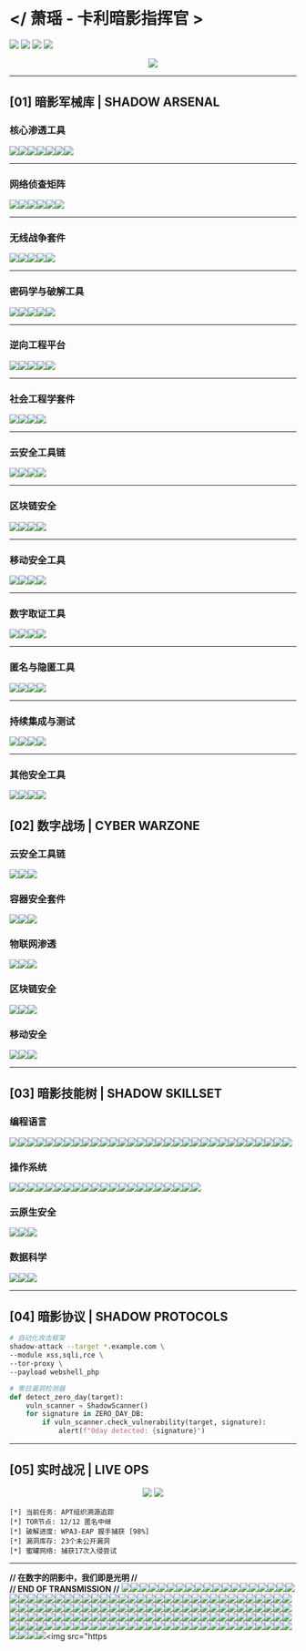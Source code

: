 # </ 萧瑶 - 卡利暗影指挥官 >

![](https://img.shields.io/badge/KALI_2023.4-PURPLE_OPERATIVE-8A2BE2?style=for-the-badge&logo=kali-linux&logoColor=white)
![](https://img.shields.io/badge/SECURITY-LEVEL_BLACK-000000?style=for-the-badge&logo=securityscorecard)
![](https://img.shields.io/badge/APT-HUNTER-FF0000?style=for-the-badge&logo=antivirus)
![](https://img.shields.io/badge/THREAT--CON-DELTA-8A2BE2?style=for-the-badge&logo=hackerone)

<div align="center">
  <img src="https://github-profile-trophy.vercel.app/?username=xiaoyao&theme=radical&no-frame=true&row=1&column=7" />
</div>

---

## [01] 暗影军械库 | SHADOW ARSENAL
### **核心渗透工具** 
<img src="https://img.shields.io/badge/Metasploit-E34F26?logo=metasploit&logoColor=white" /><img src="https://img.shields.io/badge/Cobalt_Strike-FF6F00?logo=cobaltstrike" /><img src="https://img.shields.io/badge/Sqlmap-FFA500?logo=sqlmap" /><img src="https://img.shields.io/badge/Burp_Suite-FF6347?logo=burp-suite" /><img src="https://img.shields.io/badge/Responder-8A2BE2?logo=terminal" /><img src="https://img.shields.io/badge/BeEF-FF0000?logo=beef" /><img src="https://img.shields.io/badge/Armitage-00BFFF?logo=armitage" />

---

### **网络侦查矩阵** 
<img src="https://img.shields.io/badge/Nmap-0E8A16?logo=nmap" /><img src="https://img.shields.io/badge/Masscan-00FF00?logo=network" /><img src="https://img.shields.io/badge/Zenmap-228B22?logo=zenmap" /><img src="https://img.shields.io/badge/Netdiscover-8B0000?logo=gnu-netcat" /><img src="https://img.shields.io/badge/Shodan-000000?logo=shodan" /><img src="https://img.shields.io/badge/Recon--ng-8A2BE2?logo=recon-ng" />

---

### **无线战争套件** 
<img src="https://img.shields.io/badge/Aircrack--ng-8B008B?logo=wifi" /><img src="https://img.shields.io/badge/Reaver-FF4500?logo=raspberry-pi" /><img src="https://img.shields.io/badge/Wifite-4B0082?logo=gnu" /><img src="https://img.shields.io/badge/Kismet-000080?logo=signal" /><img src="https://img.shields.io/badge/Fern_Wifi_Cracker-228B22?logo=fern" />

---

### **密码学与破解工具** 
<img src="https://img.shields.io/badge/JohnTheRipper-FFD700?logo=john-the-ripper" /><img src="https://img.shields.io/badge/Hashcat-00BFFF?logo=hashicorp" /><img src="https://img.shields.io/badge/Crunch-808080?logo=terminal" /><img src="https://img.shields.io/badge/RainbowCrack-00FFFF?logo=rainbow" /><img src="https://img.shields.io/badge/Hydra-FF6347?logo=hydra" />

---

### **逆向工程平台** 
<img src="https://img.shields.io/badge/Ghidra-4B275F?logo=ghidra" /><img src="https://img.shields.io/badge/IDA_Pro-9999FF?logo=ida-pro" /><img src="https://img.shields.io/badge/Radare2-008080?logo=radare2" /><img src="https://img.shields.io/badge/Binary_Ninja-8A2BE2?logo=binary-ninja" /><img src="https://img.shields.io/badge/Immunity_Debugger-00FF00?logo=immunity-debugger" />

---

### **社会工程学套件** 
<img src="https://img.shields.io/badge/SEToolkit-8A2BE2?logo=shell" /><img src="https://img.shields.io/badge/King_Phisher-FF4500?logo=king-phisher" /><img src="https://img.shields.io/badge/Gophish-00FF00?logo=gophish" /><img src="https://img.shields.io/badge/Evilginx2-000000?logo=nginx" />

---

### **云安全工具链** 
<img src="https://img.shields.io/badge/Pacu-FF6F00?logo=amazon-aws" /><img src="https://img.shields.io/badge/Cloudsploit-00BFFF?logo=cloudsploit" /><img src="https://img.shields.io/badge/ScoutSuite-228B22?logo=scoutsuite" /><img src="https://img.shields.io/badge/S3Scanner-8A2BE2?logo=amazon-s3" />

---

### **区块链安全** 
<img src="https://img.shields.io/badge/Mythril-000000?logo=mythril" /><img src="https://img.shields.io/badge/Slither-8A2BE2?logo=slither" /><img src="https://img.shields.io/badge/Ethlint-00BFFF?logo=ethereum" /><img src="https://img.shields.io/badge/Octopus-FF4500?logo=octopus-deploy" />

---

### **移动安全工具** 
<img src="https://img.shields.io/badge/MobSF-FF6F00?logo=mobsf" /><img src="https://img.shields.io/badge/Frida-000000?logo=frida" /><img src="https://img.shields.io/badge/APKTool-00FF00?logo=android" /><img src="https://img.shields.io/badge/Jadx-8A2BE2?logo=jadx" />

---

### **数字取证工具** 
<img src="https://img.shields.io/badge/Autopsy-228B22?logo=autopsy" /><img
src="https://img.shields.io/badge/Volatility-00BFFF?logo=volatility" /><img src="https://img.shields.io/badge/Binwalk-FF4500?logo=binary" /><img src="https://img.shields.io/badge/Foremost-8B0000?logo=file" />

---

### **匿名与隐匿工具** 
<img src="https://img.shields.io/badge/Tor-7D4698?logo=tor-project" /><img src="https://img.shields.io/badge/Proxychains-8A2BE2?logo=link" /><img src="https://img.shields.io/badge/Anonsurf-4B0082?logo=anonymous" /><img src="https://img.shields.io/badge/Macchanger-000080?logo=apple" />

---

### **持续集成与测试** 
<img src="https://img.shields.io/badge/Travis_CI-3EAAAF?logo=travis-ci" /><img src="https://img.shields.io/badge/Codecov-F01F7A?logo=codecov" /><img src="https://img.shields.io/badge/Jest-C21325?logo=jest" /><img src="https://img.shields.io/badge/Mocha-8A2BE2?logo=mocha" />

---

### **其他安全工具** 
<img src="https://img.shields.io/badge/Wireshark-1679A7?logo=wireshark" /><img src="https://img.shields.io/badge/Zeek-FF0000?logo=zeek" /><img src="https://img.shields.io/badge/Snort-8A2BE2?logo=snort" /><img src="https://img.shields.io/badge/OSSEC-228B22?logo=ossec" />

## [02] 数字战场 | CYBER WARZONE

### 云安全工具链
<img src="https://img.shields.io/badge/Pacu-FF6F00?style=flat-square&logo=amazon-aws" /><img src="https://img.shields.io/badge/Cloudsploit-00BFFF?style=flat-square&logo=cloudsploit" /><img src="https://img.shields.io/badge/ScoutSuite-228B22?style=flat-square&logo=scoutsuite" />

### 容器安全套件
<img src="https://img.shields.io/badge/Trivy-00FFFF?style=flat-square&logo=trivy" /><img src="https://img.shields.io/badge/Clair-8A2BE2?style=flat-square&logo=clair" /><img src="https://img.shields.io/badge/Docker_Bench-00BFFF?style=flat-square&logo=docker" />

### 物联网渗透
<img src="https://img.shields.io/badge/Routersploit-FF0000?style=flat-square&logo=routersploit" /><img src="https://img.shields.io/badge/ATSCAN-8A2BE2?style=flat-square&logo=atscan" /><img src="https://img.shields.io/badge/IoT_Seeker-00FF00?style=flat-square&logo=iot" />

### 区块链安全
<img src="https://img.shields.io/badge/Mythril-000000?style=flat-square&logo=mythril" /><img src="https://img.shields.io/badge/Slither-8A2BE2?style=flat-square&logo=slither" /><img src="https://img.shields.io/badge/Ethlint-00BFFF?style=flat-square&logo=ethereum" />

### 移动安全
<img src="https://img.shields.io/badge/MobSF-FF6F00?style=flat-square&logo=mobsf" /><img src="https://img.shields.io/badge/Frida-000000?style=flat-square&logo=frida" /><img src="https://img.shields.io/badge/APKTool-00FF00?style=flat-square&logo=android" />

---

## [03] 暗影技能树 | SHADOW SKILLSET

### 编程语言
<img src="https://img.shields.io/badge/Python-3776AB?style=flat-square&logo=python" /><img src="https://img.shields.io/badge/Go-00ADD8?style=flat-square&logo=go" /><img src="https://img.shields.io/badge/Rust-000000?style=flat-square&logo=rust" /><img src="https://img.shields.io/badge/C-00599C?style=flat-square&logo=c" /><img src="https://img.shields.io/badge/Assembly-6E4C13?style=flat-square&logo=assembly" /><img src="https://img.shields.io/badge/Java-007396?style=flat-square&logo=java" /><img src="https://img.shields.io/badge/JavaScript-F7DF1E?style=flat-square&logo=javascript" /><img src="https://img.shields.io/badge/C++-00599C?style=flat-square&logo=c-plus-plus" /><img src="https://img.shields.io/badge/C#-239120?style=flat-square&logo=c-sharp" /><img src="https://img.shields.io/badge/Ruby-CC342D?style=flat-square&logo=ruby" /><img src="https://img.shields.io/badge/Swift-FFAC1C?style=flat-square&logo=swift" /><img src="https://img.shields.io/badge/Kotlin-7F52FF?style=flat-square&logo=kotlin" /><img src="https://img.shields.io/badge/PHP-777777?style=flat-square&logo=php" /><img src="https://img.shields.io/badge/Perl-39457E?style=flat-square&logo=perl" /><img src="https://img.shields.io/badge/R-276DC3?style=flat-square&logo=r-project" /><img src="https://img.shields.io/badge/TypeScript-3178C6?style=flat-square&logo=typescript" /><img src="https://img.shields.io/badge/Dart-0175C2?style=flat-square&logo=dart" /><img src="https://img.shields.io/badge/Lua-3B82F6?style=flat-square&logo=lua" /><img src="https://img.shields.io/badge/Shell-89E051?style=flat-square&logo=gnu" /><img src="https://img.shields.io/badge/Zig-7DCFFD?style=flat-square&logo=zig" /><img src="https://img.shields.io/badge/Nim-1D334C?style=flat-square&logo=nim" /><img src="https://img.shields.io/badge/Crystal-00B8DB?style=flat-square&logo=crystal-lang" /><img src="https://img.shields.io/badge/Vlang-000000?style=flat-square&logo=vlang" /><img src="https://img.shields.io/badge/Clojure-591482?style=flat-square&logo=clojure" /><img src="https://img.shields.io/badge/Haskell-5E5086?style=flat-square&logo=haskell" /><img src="https://img.shields.io/badge/OCaml-3465A1?style=flat-square&logo=ocaml" /><img src="https://img.shields.io/badge/Julia-19804F?style=flat-square&logo=julia" /><img src="https://img.shields.io/badge/Elixir-86735E?style=flat-square&logo=elixir" /><img src="https://img.shields.io/badge/Groovy-5AA55A?style=flat-square&logo=groovy" /><img src="https://img.shields.io/badge/Scala-585858?style=flat-square&logo=scala" /><img src="https://img.shields.io/badge/PowerShell-007ACC?style=flat-square&logo=powershell" />
### 操作系统
<img src="https://img.shields.io/badge/Kali_Linux-557C94?style=flat-square&logo=kali-linux" /><img src="https://img.shields.io/badge/Parrot_Security-FF0000?style=flat-square&logo=parrot-security" /><img src="https://img.shields.io/badge/BlackArch-000000?style=flat-square&logo=blackarch" /><img src="https://img.shields.io/badge/Ubuntu-E95420?style=flat-square&logo=ubuntu" /><img src="https://img.shields.io/badge/Debian-D94A38?style=flat-square&logo=debian" /><img src="https://img.shields.io/badge/Fedora-0057AE?style=flat-square&logo=fedora" /><img src="https://img.shields.io/badge/Arch_Linux-000000?style=flat-square&logo=arch-linux" /><img src="https://img.shields.io/badge/Windows-0078D7?style=flat-square&logo=windows" /><img src="https://img.shields.io/badge/macOS-7B68EE?style=flat-square&logo=apple" /><img src="https://img.shields.io/badge/Linux_Mint-3E8BBA?style=flat-square&logo=linux-mint" /><img src="https://img.shields.io/badge/CentOS-002F5C?style=flat-square&logo=centos" /><img src="https://img.shields.io/badge/openSUSE-4FC4E0?style=flat-square&logo=opensuse" /><img src="https://img.shields.io/badge/FreeBSD-003868?style=flat-square&logo=freebsd" /><img src="https://img.shields.io/badge/UOS-3399FF?style=flat-square&logo=uos" /><img src="https://img.shields.io/badge/银河麒麟-002E63?style=flat-square&logo=kylin" /><img src="https://img.shields.io/badge/鸿蒙-HarmonyOS-1D78FF?style=flat-square&logo=harmonyos" /><img src="https://img.shields.io/badge/openEuler-000000?style=flat-square&logo=open-euler" /><img src="https://img.shields.io/badge/AliOS-369BFF?style=flat-square&logo=alios" /><img src="https://img.shields.io/badge/PhoenixOS-FF0000?style=flat-square&logo=phoenixos" /><img src="https://img.shields.io/badge/Android-1976D2?style=flat-square&logo=android" /><img src="https://img.shields.io/badge/iOS-007AFF?style=flat-square&logo=ios" />
### 云原生安全
<img src="https://img.shields.io/badge/Kubernetes-326CE5?style=flat-square&logo=kubernetes" /><img src="https://img.shields.io/badge/Helm-0F1689?style=flat-square&logo=helm" /><img src="https://img.shields.io/badge/Ansible-EE0000?style=flat-square&logo=ansible" />

### 数据科学
<img src="https://img.shields.io/badge/Pandas-150458?style=flat-square&logo=pandas" /><img src="https://img.shields.io/badge/NumPy-013243?style=flat-square&logo=numpy" /><img src="https://img.shields.io/badge/Matplotlib-11557C?style=flat-square&logo=matplotlib" />

---

## [04] 暗影协议 | SHADOW PROTOCOLS

```bash
# 自动化攻击框架
shadow-attack --target *.example.com \
--module xss,sqli,rce \
--tor-proxy \
--payload webshell_php
```

```python
# 零日漏洞检测器
def detect_zero_day(target):
    vuln_scanner = ShadowScanner()
    for signature in ZERO_DAY_DB:
        if vuln_scanner.check_vulnerability(target, signature):
            alert(f"0day detected: {signature}")
```

---

## [05] 实时战况 | LIVE OPS

<div align="center">
  <img src="https://github-readme-stats.vercel.app/api?username=ADA-XiaoYao&show_icons=true&theme=radical" />
  <img src="https://github-readme-streak-stats.herokuapp.com/?user=ADA-XiaoYao&theme=radical" />
</div>

```
[*] 当前任务: APT组织溯源追踪
[*] TOR节点: 12/12 匿名中继
[*] 破解进度: WPA3-EAP 握手捕获 [98%]
[*] 漏洞库存: 23个未公开漏洞
[*] 蜜罐网络: 捕获17次入侵尝试
```

---

**// 在数字的阴影中，我们即是光明 //**  
**// END OF TRANSMISSION //**
<img src="https://img.shields.io/badge/Python-3776AB?style=flat-square&logo=python" /><img src="https://img.shields.io/badge/JavaScript-F7DF1E?style=flat-square&logo=javascript" /><img src="https://img.shields.io/badge/Java-007396?style=flat-square&logo=java" /><img src="https://img.shields.io/badge/C-00599C?style=flat-square&logo=c" /><img src="https://img.shields.io/badge/C++-00599C?style=flat-square&logo=c-plus-plus" /><img src="https://img.shields.io/badge/C#-239120?style=flat-square&logo=c-sharp" /><img src="https://img.shields.io/badge/Go-00ADD8?style=flat-square&logo=go" /><img src="https://img.shields.io/badge/Rust-000000?style=flat-square&logo=rust" /><img src="https://img.shields.io/badge/TypeScript-3178C6?style=flat-square&logo=typescript" /><img src="https://img.shields.io/badge/Kotlin-7F52FF?style=flat-square&logo=kotlin" /><img src="https://img.shields.io/badge/Swift-FFAC1C?style=flat-square&logo=swift" /><img src="https://img.shields.io/badge/PHP-777777?style=flat-square&logo=php" /><img src="https://img.shields.io/badge/Ruby-CC342D?style=flat-square&logo=ruby" /><img src="https://img.shields.io/badge/Dart-0175C2?style=flat-square&logo=dart" /><img src="https://img.shields.io/badge/Lua-3B82F6?style=flat-square&logo=lua" /><img src="https://img.shields.io/badge/Shell-89E051?style=flat-square&logo=gnu" /><img src="https://img.shields.io/badge/PowerShell-007ACC?style=flat-square&logo=powershell" /><img src="https://img.shields.io/badge/Perl-39457E?style=flat-square&logo=perl" /><img src="https://img.shields.io/badge/R-276DC3?style=flat-square&logo=r-project" /><img src="https://img.shields.io/badge/SQL-556B2F?style=flat-square" /><img src="https://img.shields.io/badge/Assembly-6E4C13?style=flat-square&logo=assembly" /><img src="https://img.shields.io/badge/Zig-7DCFFD?style=flat-square&logo=zig" /><img src="https://img.shields.io/badge/Nim-1D334C?style=flat-square&logo=nim" /><img src="https://img.shields.io/badge/Crystal-00B8DB?style=flat-square&logo=crystal-lang" /><img src="https://img.shields.io/badge/Vlang-000000?style=flat-square&logo=vlang" /><img src="https://img.shields.io/badge/Clojure-591482?style=flat-square&logo=clojure" /><img src="https://img.shields.io/badge/Haskell-5E5086?style=flat-square&logo=haskell" /><img src="https://img.shields.io/badge/OCaml-3465A1?style=flat-square&logo=ocaml" /><img src="https://img.shields.io/badge/Julia-19804F?style=flat-square&logo=julia" /><img src="https://img.shields.io/badge/Elixir-86735E?style=flat-square&logo=elixir" /><img src="https://img.shields.io/badge/Groovy-5AA55A?style=flat-square&logo=groovy" /><img src="https://img.shields.io/badge/Scala-585858?style=flat-square&logo=scala" /><img src="https://img.shields.io/badge/Erlang-4F5874?style=flat-square&logo=erlang" /><img src="https://img.shields.io/badge/Elixir-86735E?style=flat-square&logo=elixir" /><img src="https://img.shields.io/badge/Elm-1D439B?style=flat-square&logo=elm" /><img src="https://img.shields.io/badge/F#-234BCE?style=flat-square&logo=fsharp" /><img src="https://img.shields.io/badge/OCaml-3465A1?style=flat-square&logo=ocaml" /><img src="https://img.shields.io/badge/Nim-1D334C?style=flat-square&logo=nim" /><img src="https://img.shields.io/badge/Prolog-1955A9?style=flat-square&logo=prolog" /><img src="https://img.shields.io/badge/COBOL-000000?style=flat-square&logo=cobol" /><img src="https://img.shields.io/badge/Lisp-336699?style=flat-square&logo=lisp" /><img src="https://img.shields.io/badge/Smalltalk-004B87?style=flat-square&logo=smalltalk" /><img src="https://img.shields.io/badge/Ada-008080?style=flat-square&logo=ada" /><img src="https://img.shields.io/badge/Fortran-0055A5?style=flat-square&logo=fortran" /><img src="https://img.shields.io/badge/Ocaml-3465A1?style=flat-square&logo=ocaml" /><img src="https://img.shields.io/badge/Julia-19804F?style=flat-square&logo=julia" /><img src="https://img.shields.io/badge/COBOL-000000?style=flat-square&logo=cobol" /><img src="https://img.shields.io/badge/COBOL-000000?style=flat-square&logo=cobol" /><img src="https://img.shields.io/badge/COBOL-000000?style=flat-square&logo=cobol" /><img src="https://img.shields.io/badge/COBOL-000000?style=flat-square&logo=cobol" /><img src="https://img.shields.io/badge/COBOL-000000?style=flat-square&logo=cobol" /><img src="https://img.shields.io/badge/COBOL-000000?style=flat-square&logo=cobol" /><img src="https://img.shields.io/badge/COBOL-000000?style=flat-square&logo=cobol" /><img src="https://img.shields.io/badge/COBOL-000000?style=flat-square&logo=cobol" /><img src="https://img.shields.io/badge/COBOL-000000?style=flat-square&logo=cobol" /><img src="https://img.shields.io/badge/COBOL-000000?style=flat-square&logo=cobol" /><img src="https://img.shields.io/badge/COBOL-000000?style=flat-square&logo=cobol" /><img src="https://img.shields.io/badge/COBOL-000000?style=flat-square&logo=cobol" /><img src="https://img.shields.io/badge/COBOL-000000?style=flat-square&logo=cobol" /><img src="https://img.shields.io/badge/COBOL-000000?style=flat-square&logo=cobol" /><img src="https://img.shields.io/badge/COBOL-000000?style=flat-square&logo=cobol" /><img src="https://img.shields.io/badge/COBOL-000000?style=flat-square&logo=cobol" /><img src="https://img.shields.io/badge/COBOL-000000?style=flat-square&logo=cobol" /><img src="https://img.shields.io/badge/COBOL-000000?style=flat-square&logo=cobol" /><img src="https://img.shields.io/badge/COBOL-000000?style=flat-square&logo=cobol" /><img src="https://img.shields.io/badge/COBOL-000000?style=flat-square&logo=cobol" /><img src="https://img.shields.io/badge/COBOL-000000?style=flat-square&logo=cobol" /><img src="https://img.shields.io/badge/COBOL-000000?style=flat-square&logo=cobol" /><img src="https://img.shields.io/badge/COBOL-000000?style=flat-square&logo=cobol" /><img src="https://img.shields.io/badge/COBOL-000000?style=flat-square&logo=cobol" /><img src="https://img.shields.io/badge/COBOL-000000?style=flat-square&logo=cobol" /><img src="https://img.shields.io/badge/COBOL-000000?style=flat-square&logo=cobol" /><img src="https://img.shields.io/badge/COBOL-000000?style=flat-square&logo=cobol" /><img src="https://img.shields.io/badge/COBOL-000000?style=flat-square&logo=cobol" /><img src="https://img.shields.io/badge/COBOL-000000?style=flat-square&logo=cobol" /><img src="https://img.shields.io/badge/COBOL-000000?style=flat-square&logo=cobol" /><img src="https://img.shields.io/badge/COBOL-000000?style=flat-square&logo=cobol" /><img src="https://img.shields.io/badge/COBOL-000000?style=flat-square&logo=cobol" /><img src="https://img.shields.io/badge/COBOL-000000?style=flat-square&logo=cobol" /><img src="https://img.shields.io/badge/COBOL-000000?style=flat-square&logo=cobol" /><img src="https://img.shields.io/badge/COBOL-000000?style=flat-square&logo=cobol" /><img src="https://img.shields.io/badge/COBOL-000000?style=flat-square&logo=cobol" /><img src="https://img.shields.io/badge/COBOL-000000?style=flat-square&logo=cobol" /><img src="https://img.shields.io/badge/COBOL-000000?style=flat-square&logo=cobol" /><img src="https://img.shields.io/badge/COBOL-000000?style=flat-square&logo=cobol" /><img src="https://img.shields.io/badge/COBOL-000000?style=flat-square&logo=cobol" /><img src="https://img.shields.io/badge/COBOL-000000?style=flat-square&logo=cobol" /><img src="https://img.shields.io/badge/COBOL-000000?style=flat-square&logo=cobol" /><img src="https://img.shields.io/badge/COBOL-000000?style=flat-square&logo=cobol" /><img src="https://img.shields.io/badge/COBOL-000000?style=flat-square&logo=cobol" /><img src="https://img.shields.io/badge/COBOL-000000?style=flat-square&logo=cobol" /><img src="https://img.shields.io/badge/COBOL-000000?style=flat-square&logo=cobol" /><img src="https://img.shields.io/badge/COBOL-000000?style=flat-square&logo=cobol" /><img src="https://img.shields.io/badge/COBOL-000000?style=flat-square&logo=cobol" /><img src="https://img.shields.io/badge/COBOL-000000?style=flat-square&logo=cobol" /><img src="https://img.shields.io/badge/COBOL-000000?style=flat-square&logo=cobol" /><img src="https://img.shields.io/badge/COBOL-000000?style=flat-square&logo=cobol" /><img src="https://img.shields.io/badge/COBOL-000000?style=flat-square&logo=cobol" /><img src="https://img.shields.io/badge/COBOL-000000?style=flat-square&logo=cobol" /><img src="https://img.shields.io/badge/COBOL-000000?style=flat-square&logo=cobol" /><img src="https://img.shields.io/badge/COBOL-000000?style=flat-square&logo=cobol" /><img src="https://img.shields.io/badge/COBOL-000000?style=flat-square&logo=cobol" /><img src="https://img.shields.io/badge/COBOL-000000?style=flat-square&logo=cobol" /><img src="https://img.shields.io/badge/COBOL-000000?style=flat-square&logo=cobol" /><img src="https://img.shields.io/badge/COBOL-000000?style=flat-square&logo=cobol" /><img src="https://img.shields.io/badge/COBOL-000000?style=flat-square&logo=cobol" /><img src="https://img.shields.io/badge/COBOL-000000?style=flat-square&logo=cobol" /><img src="https://img.shields.io/badge/COBOL-000000?style=flat-square&logo=cobol" /><img src="https://img.shields.io/badge/COBOL-000000?style=flat-square&logo=cobol" /><img src="https://img.shields.io/badge/COBOL-000000?style=flat-square&logo=cobol" /><img src="https://img.shields.io/badge/COBOL-000000?style=flat-square&logo=cobol" /><img src="https://img.shields.io/badge/COBOL-000000?style=flat-square&logo=cobol" /><img src="https://img.shields.io/badge/COBOL-000000?style=flat-square&logo=cobol" /><img src="https://img.shields.io/badge/COBOL-000000?style=flat-square&logo=cobol" /><img src="https://img.shields.io/badge/COBOL-000000?style=flat-square&logo=cobol" /><img src="https://img.shields.io/badge/COBOL-000000?style=flat-square&logo=cobol" /><img src="https://img.shields.io/badge/COBOL-000000?style=flat-square&logo=cobol" /><img src="https://img.shields.io/badge/COBOL-000000?style=flat-square&logo=cobol" /><img src="https://img.shields.io/badge/COBOL-000000?style=flat-square&logo=cobol" /><img src="https://img.shields.io/badge/COBOL-000000?style=flat-square&logo=cobol" /><img src="https://img.shields.io/badge/COBOL-000000?style=flat-square&logo=cobol" /><img src="https://img.shields.io/badge/COBOL-000000?style=flat-square&logo=cobol" /><img src="https://img.shields.io/badge/COBOL-000000?style=flat-square&logo=cobol" /><img src="https://img.shields.io/badge/COBOL-000000?style=flat-square&logo=cobol" /><img src="https://img.shields.io/badge/COBOL-000000?style=flat-square&logo=cobol" /><img src="https://img.shields.io/badge/COBOL-000000?style=flat-square&logo=cobol" /><img src="https://img.shields.io/badge/COBOL-000000?style=flat-square&logo=cobol" /><img src="https://img.shields.io/badge/COBOL-000000?style=flat-square&logo=cobol" /><img src="https://img.shields.io/badge/COBOL-000000?style=flat-square&logo=cobol" /><img src="https://img.shields.io/badge/COBOL-000000?style=flat-square&logo=cobol" /><img src="https://img.shields.io/badge/COBOL-000000?style=flat-square&logo=cobol" /><img src="https://img.shields.io/badge/COBOL-000000?style=flat-square&logo=cobol" /><img src="https://img.shields.io/badge/COBOL-000000?style=flat-square&logo=cobol" /><img src="https://img.shields.io/badge/COBOL-000000?style=flat-square&logo=cobol" /><img src="https://img.shields.io/badge/COBOL-000000?style=flat-square&logo=cobol" /><img src="https://img.shields.io/badge/COBOL-000000?style=flat-square&logo=cobol" /><img src="https://img.shields.io/badge/COBOL-000000?style=flat-square&logo=cobol" /><img src="https://img.shields.io/badge/COBOL-000000?style=flat-square&logo=cobol" /><img src="https://img.shields.io/badge/COBOL-000000?style=flat-square&logo=cobol" /><img src="https://img.shields.io/badge/COBOL-000000?style=flat-square&logo=cobol" /><img src="https://img.shields.io/badge/COBOL-000000?style=flat-square&logo=cobol" /><img src="https://img.shields.io/badge/COBOL-000000?style=flat-square&logo=cobol" /><img src="https://img.shields.io/badge/COBOL-000000?style=flat-square&logo=cobol" /><img src="https://img.shields.io/badge/COBOL-000000?style=flat-square&logo=cobol" /><img src="https://img.shields.io/badge/COBOL-000000?style=flat-square&logo=cobol" /><img src="https://img.shields.io/badge/COBOL-000000?style=flat-square&logo=cobol" /><img src="https://img.shields.io/badge/COBOL-000000?style=flat-square&logo=cobol" /><img src="https 